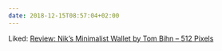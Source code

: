```yaml
---
date: 2018-12-15T08:57:04+02:00
---
```


Liked: [Review: Nik’s Minimalist Wallet by Tom Bihn – 512 Pixels](https://512pixels.net/2018/12/tom-bihn-niks-minimalist-wallet-review/)
